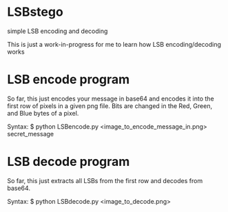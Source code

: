 # LSBstego
simple LSB encoding and decoding

This is just a work-in-progress for me to learn how LSB encoding/decoding works

# LSB encode program
So far, this just encodes your message in base64 and encodes it into the first row of pixels in a given png file. Bits are changed in
the Red, Green, and Blue bytes of a pixel.

Syntax: $ python LSBencode.py <image_to_encode_message_in.png> secret_message

# LSB decode program
So far, this just extracts all LSBs from the first row and decodes from base64.

Syntax: $ python LSBdecode.py <image_to_decode.png>
